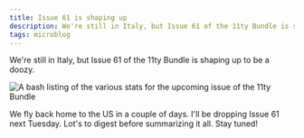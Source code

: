 ```yaml
---
title: Issue 61 is shaping up
description: We're still in Italy, but Issue 61 of the 11ty Bundle is shaping up to be a doozy.
tags: microblog
---
```


We're still in Italy, but Issue 61 of the 11ty Bundle is shaping up to be a doozy.

<img src="/assets/img/issue-61-is-shaping-up.jpg" alt="A bash listing of the various stats for the upcoming issue of the 11ty Bundle">

We fly back home to the US in a couple of days. I'll be dropping Issue 61 next Tuesday. Lot's to digest before summarizing it all. Stay tuned!
